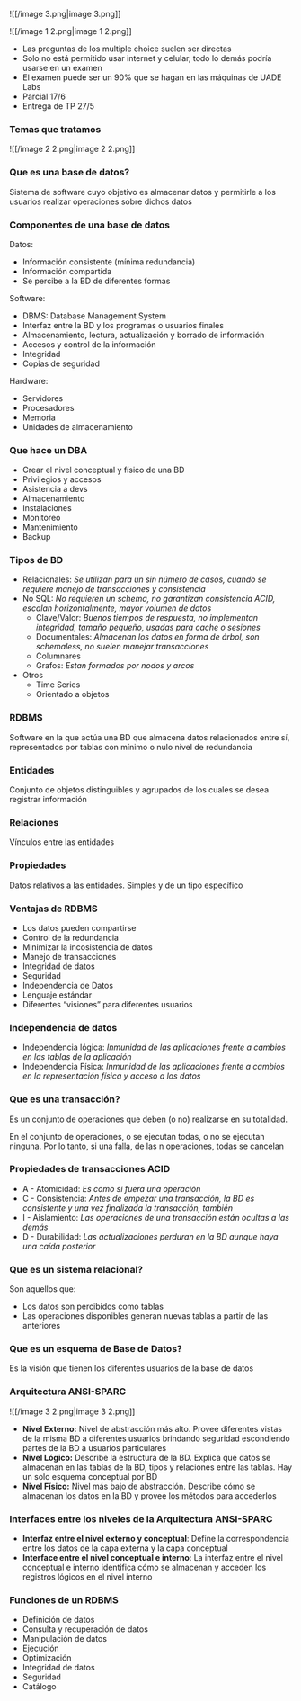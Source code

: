 ![[/image 3.png|image 3.png]]

  

![[/image 1 2.png|image 1 2.png]]

  

- Las preguntas de los multiple choice suelen ser directas
- Solo no está permitido usar internet y celular, todo lo demás podría usarse en un examen
- El examen puede ser un 90% que se hagan en las máquinas de UADE Labs
- Parcial 17/6
- Entrega de TP 27/5

  

### Temas que tratamos

![[/image 2 2.png|image 2 2.png]]

  

### Que es una base de datos?

Sistema de software cuyo objetivo es almacenar datos y permitirle a los usuarios realizar operaciones sobre dichos datos

  

### Componentes de una base de datos

Datos:

- Información consistente (mínima redundancia)
- Información compartida
- Se percibe a la BD de diferentes formas

  

Software:

- DBMS: Database Management System
- Interfaz entre la BD y los programas o usuarios finales
- Almacenamiento, lectura, actualización y borrado de información
- Accesos y control de la información
- Integridad
- Copias de seguridad

  

Hardware:

- Servidores
- Procesadores
- Memoria
- Unidades de almacenamiento

  

### Que hace un DBA

- Crear el nivel conceptual y físico de una BD
- Privilegios y accesos
- Asistencia a devs
- Almacenamiento
- Instalaciones
- Monitoreo
- Mantenimiento
- Backup

  

### Tipos de BD

- Relacionales: _Se utilizan para un sin número de casos, cuando se requiere manejo de transacciones y consistencia_
- No SQL: _No requieren un schema, no garantizan consistencia ACID, escalan horizontalmente, mayor volumen de datos_
    - Clave/Valor: _Buenos tiempos de respuesta, no implementan integridad, tamaño pequeño, usadas para cache o sesiones_
    - Documentales: _Almacenan los datos en forma de árbol, son schemaless, no suelen manejar transacciones_
    - Columnares
    - Grafos: _Estan formados por nodos y arcos_
- Otros
    - Time Series
    - Orientado a objetos

  

### RDBMS

Software en la que actúa una BD que almacena datos relacionados entre sí, representados por tablas con mínimo o nulo nivel de redundancia

  

### Entidades

Conjunto de objetos distinguibles y agrupados de los cuales se desea registrar información

  

### Relaciones

Vínculos entre las entidades

  

### Propiedades

Datos relativos a las entidades. Simples y de un tipo específico

  

### Ventajas de RDBMS

- Los datos pueden compartirse
- Control de la redundancia
- Minimizar la incosistencia de datos
- Manejo de transacciones
- Integridad de datos
- Seguridad
- Independencia de Datos
- Lenguaje estándar
- Diferentes “visiones” para diferentes usuarios

  

### Independencia de datos

- Independencia lógica: _Inmunidad de las aplicaciones frente a cambios en las tablas de la aplicación_
- Independencia Física: _Inmunidad de las aplicaciones frente a cambios en la representación física y acceso a los datos_

  

### Que es una transacción?

Es un conjunto de operaciones que deben (o no) realizarse en su totalidad.

En el conjunto de operaciones, o se ejecutan todas, o no se ejecutan ninguna. Por lo tanto, si una falla, de las n operaciones, todas se cancelan

  

### Propiedades de transacciones ACID

- A - Atomicidad: _Es como si fuera una operación_
- C - Consistencia: _Antes de empezar una transacción, la BD es consistente y una vez finalizada la transacción, también_
- I - Aislamiento: _Las operaciones de una transacción están ocultas a las demás_
- D - Durabilidad: _Las actualizaciones perduran en la BD aunque haya una caída posterior_

  

### Que es un sistema relacional?

Son aquellos que:

- Los datos son percibidos como tablas
- Las operaciones disponibles generan nuevas tablas a partir de las anteriores

  

### Que es un esquema de Base de Datos?

Es la visión que tienen los diferentes usuarios de la base de datos

  

### Arquitectura ANSI-SPARC

![[/image 3 2.png|image 3 2.png]]

  

- **Nivel Externo:** Nivel de abstracción más alto. Provee diferentes vistas de la misma BD a diferentes usuarios brindando seguridad escondiendo partes de la BD a usuarios particulares
- **Nivel Lógico:** Describe la estructura de la BD. Explica qué datos se almacenan en las tablas de la BD, tipos y relaciones entre las tablas. Hay un solo esquema conceptual por BD
- **Nivel Físico:** Nivel más bajo de abstracción. Describe cómo se almacenan los datos en la BD y provee los métodos para accederlos

  

### Interfaces entre los niveles de la Arquitectura ANSI-SPARC

- **Interfaz entre el nivel externo y conceptual**: Define la correspondencia entre los datos de la capa externa y la capa conceptual
- **Interface entre el nivel conceptual e interno**: La interfaz entre el nivel conceptual e interno identifica cómo se almacenan y acceden los registros lógicos en el nivel interno

  

### Funciones de un RDBMS

- Definición de datos
- Consulta y recuperación de datos
- Manipulación de datos
- Ejecución
- Optimización
- Integridad de datos
- Seguridad
- Catálogo
